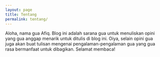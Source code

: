 ```yaml
---
layout: page
title: Tentang
permalink: tentang/
---
```


Aloha, nama gua Afiq. Blog ini adalah sarana gua untuk menuliskan opini yang gua anggap menarik untuk ditulis di blog ini. Oiya, selain opini gua juga akan buat tulisan mengenai pengalaman-pengalaman gua yang gua rasa bermanfaat untuk dibagikan. Selamat membaca!
